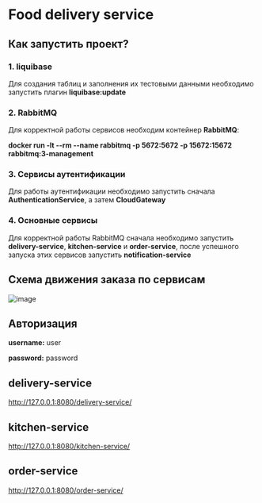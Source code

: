 # Food delivery service

## Как запустить проект? 

### 1. liquibase

Для создания таблиц и заполнения их тестовыми данными необходимо запустить плагин **liquibase:update**

### 2. RabbitMQ

Для корректной работы сервисов необходим контейнер **RabbitMQ**:

**docker run -lt --rm --name rabbitmq -p 5672:5672 -p 15672:15672 rabbitmq:3-management**

### 3. Сервисы аутентификации

Для работы аутентификации необходимо запустить сначала **AuthenticationService**, а затем **CloudGateway**

### 4. Основные сервисы

Для корректной работы RabbitMQ сначала необходимо запустить **delivery-service**, **kitchen-service** и **order-service**, после успешного запуска этих сервисов запустить **notification-service**

## Схема движения заказа по сервисам

![image](https://github.com/YuriyShorin/ru-liga-food-service/assets/117041301/1ff079d7-61dc-4fb4-8033-aeb0f7efaa76)

## Авторизация

**username:** user

**password:** password

## delivery-service

http://127.0.0.1:8080/delivery-service/

## kitchen-service 

http://127.0.0.1:8080/kitchen-service/

## order-service 

http://127.0.0.1:8080/order-service/




